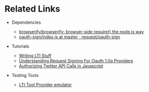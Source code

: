 # Related Links

* Dependencies
  * [browserify/browserify: browser-side require() the node.js way](https://github.com/browserify/browserify#browserify)
  * [oauth-sign/index.js at master · request/oauth-sign](https://github.com/request/oauth-sign/blob/master/index.js)

* Tutorials
  * [Writing LTI Stuff](https://www.edu-apps.org/code.html)
  * [Understanding Request Signing For Oauth 1.0a Providers](https://www.thepolyglotdeveloper.com/2014/11/understanding-request-signing-oauth-1-0a-providers/)
  * [Authorizing Twitter API Calls in Javascript](https://imagineer.in/blog/authorizing-twitter-api-calls-in-javascript/)

* Testing Tools
  * [LTI Tool Provider emulator](https://lti.tools/saltire/tp)
